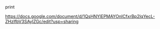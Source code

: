 print

https://docs.google.com/document/d/1QsHNYlEPMAYOnICfxrBp2lqYecL-ZHzlfbV3SAyIZGc/edit?usp=sharing
